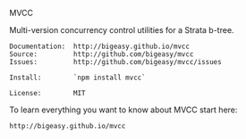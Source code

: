 MVCC

Multi-version concurrency control utilities for a Strata b-tree.

    Documentation:  http://bigeasy.github.io/mvcc
    Source:         http://github.com/bigeasy/mvcc
    Issues:         http://github.com/bigeasy/mvcc/issues

    Install:        `npm install mvcc`

    License:        MIT

To learn everything you want to know about MVCC start here:

    http://bigeasy.github.io/mvcc
